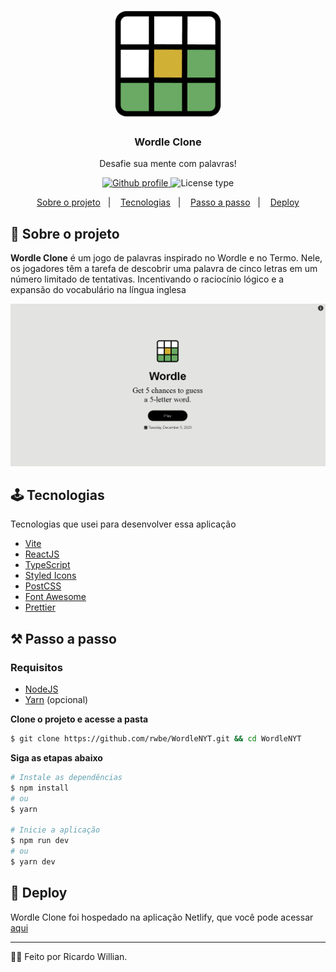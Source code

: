 <h1 align="center">
	<img alt="Logo" src="/public/Wordle.png" width="170px" />
</h1>

<h3 align="center">
  Wordle Clone
</h3>

<p align="center">Desafie sua mente com palavras!</p>

<p align="center">
  <a href="https://github.com/rwbe">
    <img alt="Github profile" src="https://img.shields.io/badge/rwbe-blue?logo=github">
  </a>
  
  <img alt="License type" src="https://img.shields.io/badge/license_-MIT-blue?style=flat">
  
</p>

<p align="center">
  <a href="#--sobre-o-projeto">Sobre o projeto</a>&nbsp;&nbsp;&nbsp;|&nbsp;&nbsp;&nbsp;
  <a href="#%EF%B8%8F-tecnologias">Tecnologias</a>&nbsp;&nbsp;&nbsp;|&nbsp;&nbsp;&nbsp;
  <a href="#%EF%B8%8F-passo-a-passo">Passo a passo</a>&nbsp;&nbsp;&nbsp;|&nbsp;&nbsp;&nbsp;
  <a href="#-deploy">Deploy</a>
</p>

## 🔰  Sobre o projeto

**Wordle Clone** é um jogo de palavras inspirado no Wordle e no Termo. 
Nele, os jogadores têm a tarefa de descobrir uma palavra de cinco letras em um número limitado de tentativas. Incentivando o raciocínio lógico e a expansão do vocabulário na
língua inglesa

![App Screenshot](https://github.com/rwbe/WordleNYT/blob/main/public/Home.png?raw=true)

## 🕹️ Tecnologias

Tecnologias que usei para desenvolver essa aplicação

- [Vite](https://vitejs.dev/)
- [ReactJS](https://reactjs.org/)
- [TypeScript](https://www.typescriptlang.org/)
- [Styled Icons](https://styled-icons.js.org/)
- [PostCSS](https://postcss.org/)
- [Font Awesome](https://fontawesome.com/) 
- [Prettier](https://prettier.io/)

## ⚒️ Passo a passo

### Requisitos

- [NodeJS](https://nodejs.org/en/)
- [Yarn](https://classic.yarnpkg.com/lang/en/docs/install/) (opcional)

**Clone o projeto e acesse a pasta**

```bash
$ git clone https://github.com/rwbe/WordleNYT.git && cd WordleNYT
```

**Siga as etapas abaixo**

```bash
# Instale as dependências
$ npm install
# ou
$ yarn

# Inicie a aplicação
$ npm run dev
# ou
$ yarn dev
```

## 🔮 Deploy

Wordle Clone foi hospedado na aplicação Netlify, que você pode acessar [aqui](https://wordlenyt.netlify.com/)


---

👨‍💻 Feito por Ricardo Willian. 



